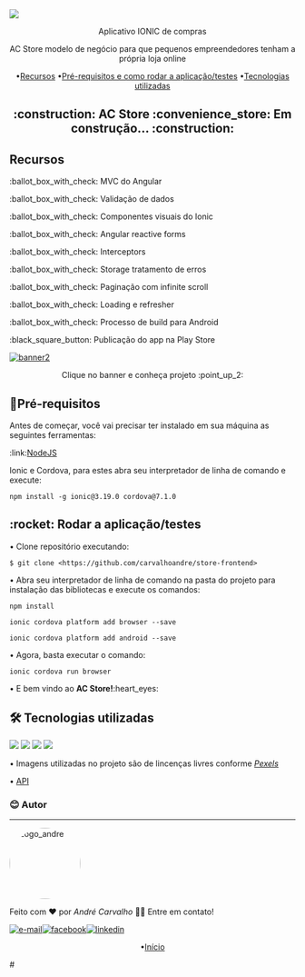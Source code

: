 <img src="https://carvalhoandre.s3-sa-east-1.amazonaws.com/github/banner.png" align="center">
<p align="center">Aplicativo IONIC de compras</p>

<p align="center">AC Store modelo de negócio para que pequenos empreendedores tenham a própria loja online</p>

<p align="center" name="sumario">
 •<a href="#recursos">Recursos</a>
 •<a href="#requisitos">Pré-requisitos e como rodar a aplicação/testes</a>
 •<a href="#tecnologias">Tecnologias utilizadas</a> 
</p>

<h2 align="center"> :construction:  AC Store :convenience_store:	 Em construção...  :construction:</h2>

<a name="recursos">
  <h2>Recursos</h2>
      <p>:ballot_box_with_check: MVC do Angular</p>
      <p>:ballot_box_with_check: Validação de dados</p>
      <p>:ballot_box_with_check: Componentes visuais do Ionic</p> 
      <p>:ballot_box_with_check: Angular reactive forms </p> 
      <p>:ballot_box_with_check: Interceptors</p>
      <p>:ballot_box_with_check: Storage tratamento de erros</p>
      <p>:ballot_box_with_check: Paginação com infinite scroll</p> 
      <p>:ballot_box_with_check: Loading e refresher</p>
      <p>:ballot_box_with_check: Processo de build para Android </p> 
      <p>:black_square_button: Publicação do app na Play Store</p>
</a>

<a href="https://acstore.netlify.app/" target="_new"><img src="https://carvalhoandre.s3-sa-east-1.amazonaws.com/github/banner4.png" alt="banner2"></a>

<p align="center">Clique no banner e conheça projeto :point_up_2:</p>

<a name="requisitos">
  <h2>🎲Pré-requisitos</h2>
  <p>Antes de começar, você vai precisar ter instalado em sua máquina as seguintes ferramentas:</p>
  <p>:link:<a href="https://nodejs.org/en/" target="_new" rel="external">NodeJS</a></p> 
  <p>Ionic e Cordova, para estes abra seu interpretador de linha de comando e execute:</p>
</a>
  
```
npm install -g ionic@3.19.0 cordova@7.1.0
```
  
<a>  
  <h2>:rocket: Rodar a aplicação/testes</h2>
  <p>• Clone repositório executando:</p>
</a>



```
$ git clone <https://github.com/carvalhoandre/store-frontend>
```


<p>• Abra seu interpretador de linha de comando na pasta do projeto para instalação das bibliotecas e execute os comandos: </p>

```
npm install
```

```
ionic cordova platform add browser --save
```

```
ionic cordova platform add android --save
```

<p>• Agora, basta executar o comando:</p>

```
ionic cordova run browser
```

<p>• E bem vindo ao <strong>AC Store!</strong>:heart_eyes:</p>

<a name="tecnologias" align="left">
  <h2>🛠 Tecnologias utilizadas</h2>
  <img src="https://img.shields.io/badge/Node.js-43853D?style=for-the-badge&logo=node.js&logoColor=white">
  <img src="https://img.shields.io/badge/HTML5-E34F26?style=for-the-badge&logo=html5&logoColor=white">
  <img src="https://img.shields.io/badge/Sass-CC6699?style=for-the-badge&logo=sass&logoColor=white">
  <img src="https://img.shields.io/badge/AngularJS-E23237?style=for-the-badge&logo=angularjs&logoColor=white">
  <p>• Imagens utilizadas no projeto são de lincenças livres conforme <a href="https://www.pexels.com/pt-br/" target="_external" rel="external"><em>Pexels</em></a></p>
  <p>• <a href="https://github.com/carvalhoandre/store-backend" target="_external" rel="external">API</a></p>
</a> 

### :blush: Autor
---
<img 
    src="https://carvalhoandre.s3-sa-east-1.amazonaws.com/github/perfil.png"
    style="border-radius: 50%" 
    min-width="125"
    max-width="125"
    width="125"
    alt="Logo_andre">
<br />
  
Feito com ❤️ por *André Carvalho* 👋🏽 Entre em contato!

<a href="mailto:andre_carvalho0@live.com?Subject=Olá André" target="_blank" rel="external"><img src="https://img.shields.io/badge/Microsoft_Outlook-0078D4?style=for-the-badge&logo=microsoft-outlook&logoColor=white" alt="e-mail"></a><a href="https://www.facebook.com/AndreCarvalho0" target="_new" rel="external"><img src="https://img.shields.io/badge/facebook-%231877F2.svg?&style=for-the-badge&logo=facebook&logoColor=white" alt="facebook"></a><a href="https://www.linkedin.com/in/andr%C3%A9-leite-carvalho-b77721146/" target="_new" rel="external"><img src="https://img.shields.io/badge/linkedin-%230077B5.svg?&style=for-the-badge&logo=linkedin&logoColor=white" alt="linkedin"></a>

<p align="center" name="sumario">
 •<a href="#sumario">Início</a>
</p>
#




